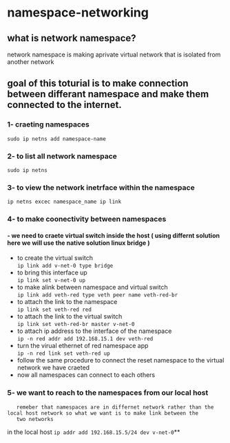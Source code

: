 # namespace-networking
## what is network namespace?
network namespace is making aprivate virtual network that is isolated from another network 
## goal of this toturial is to make connection between differant namespace and make them connected to the internet.
### 1- craeting namespaces <br />
   `sudo ip netns add namespace-name`

### 2- to list all network namespace  <br />
`sudo ip netns`

### 3- to view the network inetrface within the namespace  <br />
`ip netns excec namespace_name ip link` 

### 4- to make coonectivity between namespaces
#### - we need to craete virtual switch inside the host ( using differnt solution here we will use the native solution linux bridge )
-  to create the virtual switch  <br />
`ip link add v-net-0 type bridge`  <br />
-   to bring this interface up   <br />
`ip link set v-net-0 up` <br />
-  to make alink between namespace and virtual switch <br />
`ip link add veth-red type veth peer name veth-red-br`    <br />
-  to attach the link to the namespace <br />
 `ip link set veth-red red`  <br />
-  to attach the link to the virtual switch <br />
`ip link set veth-red-br master v-net-0`  <br />
-  to attach ip address to the interface of the namespace <br />
`ip -n red addr add 192.168.15.1 dev veth-red` <br />
-  turn the virual ethernet of red namespace app <br />
`ip -n red link set veth-red up`  <br />
-  follow the same procedure to connect the reset namespace to the virtual network we have craeted   <br />
-  now all namespaces can connect to each others  <br />

  ### 5- we want to reach to the namespaces from our local host  <br />
       remeber that namespaces are in differnet network rather than the local host network so what we want is to make link between the 
       two networks
in the local host 
`ip addr add 192.168.15.5/24 dev v-net-0`**  <br />
     
